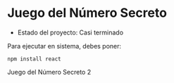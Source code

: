 <h1>Juego del Número Secreto</h1>

- Estado del proyecto: Casi terminado

Para ejecutar en sistema, debes poner:

```npm install react```

Juego del Número Secreto 2
